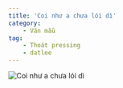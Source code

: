 ```yaml
---
title: 'Coi như a chưa lói dì'
category:
    - Văn mẫu
tag:
    - Thoát pressing
    - datlee
---
```

![Coi như a chưa lói dì](https://media3.giphy.com/media/v1.Y2lkPTc5MGI3NjExdjhuYzdnMTFpcXFpdGM5cnExdGc3ZW5mODQzaHlzaTB1Y3FscXpibyZlcD12MV9pbnRlcm5hbF9naWZfYnlfaWQmY3Q9Zw/2A3DG83yvN8uaBiaNR/giphy.webp "Coi như a chưa lói dì")